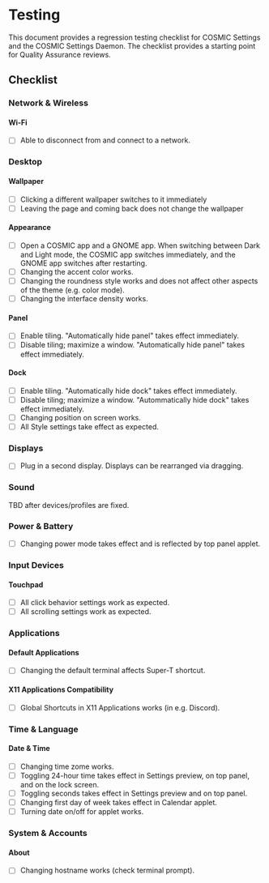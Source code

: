 # Testing

This document provides a regression testing checklist for COSMIC Settings and the COSMIC Settings Daemon. The checklist provides a starting point for Quality Assurance reviews.

## Checklist

### Network & Wireless

#### Wi-Fi

- [ ] Able to disconnect from and connect to a network.

### Desktop

#### Wallpaper

- [ ] Clicking a different wallpaper switches to it immediately
- [ ] Leaving the page and coming back does not change the wallpaper

#### Appearance

- [ ] Open a COSMIC app and a GNOME app. When switching between Dark and Light mode, the COSMIC app switches immediately, and the GNOME app switches after restarting.
- [ ] Changing the accent color works.
- [ ] Changing the roundness style works and does not affect other aspects of the theme (e.g. color mode).
- [ ] Changing the interface density works.

#### Panel

- [ ] Enable tiling. "Automatically hide panel" takes effect immediately.
- [ ] Disable tiling; maximize a window. "Automatically hide panel" takes effect immediately.

#### Dock

- [ ] Enable tiling. "Automatically hide dock" takes effect immediately.
- [ ] Disable tiling; maximize a window. "Autommatically hide dock" takes effect immediately.
- [ ] Changing position on screen works.
- [ ] All Style settings take effect as expected.

### Displays

- [ ] Plug in a second display. Displays can be rearranged via dragging.

### Sound

TBD after devices/profiles are fixed.

### Power & Battery

- [ ] Changing power mode takes effect and is reflected by top panel applet.

### Input Devices

#### Touchpad

- [ ] All click behavior settings work as expected.
- [ ] All scrolling settings work as expected.

### Applications

#### Default Applications

- [ ] Changing the default terminal affects Super-T shortcut.

#### X11 Applications Compatibility

- [ ] Global Shortcuts in X11 Applications works (in e.g. Discord).

### Time & Language

#### Date & Time

- [ ] Changing time zome works.
- [ ] Toggling 24-hour time takes effect in Settings preview, on top panel, and on the lock screen.
- [ ] Toggling seconds takes effect in Settings preview and on top panel.
- [ ] Changing first day of week takes effect in Calendar applet.
- [ ] Turning date on/off for applet works.

### System & Accounts

#### About

- [ ] Changing hostname works (check terminal prompt).
